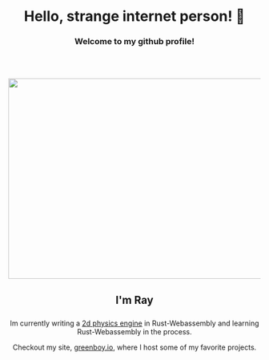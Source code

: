 <h1 align=center> Hello, strange internet person! 👋</h1>
<h3 align=center> Welcome to my github profile!</h3>
<br/><br/>
<p align="center">
  <img width="800" height="400" src="https://media.giphy.com/media/10bxTLrpJNS0PC/giphy.gif">
</p>

<h2 align=center>I'm Ray</h2>

<div align="center" style="margin-top: 25px">
    <p>
        Im currently writing a <a href="https://github.com/rgreen32/Move">2d physics engine</a> in Rust-Webassembly and learning Rust-Webassembly in the process.
    </p>
</div>
<div align="center">
    <p>
        Checkout my site, <a href="https://greenboy.io">greenboy.io</a>, where I host some of my favorite projects.
    </p>
</div>
